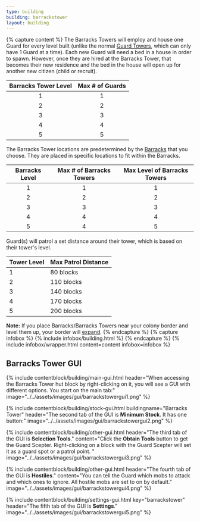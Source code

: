 ```yaml
---
type: building
building: barrackstower
layout: building
---
```

{% capture content %}
The Barracks Towers will employ and house one Guard for every level built (unlike the normal [Guard Towers](../../source/buildings/guardtower), which can only have 1 Guard at a time). Each new Guard will need a bed in a house in order to spawn. However, once they are hired at the Barracks Tower, that becomes their new residence and the bed in the house will open up for another new citizen (child or recruit).

| Barracks Tower Level | Max # of Guards |
| :------------------: | :-------------: |
|          1           |        1        |
|          2           |        2        |
|          3           |        3        |
|          4           |        4        |
|          5           |        5        |

The Barracks Tower locations are predetermined by the [Barracks](../../source/buildings/barracks) that you choose. They are placed in specific locations to fit within the Barracks. 

| Barracks Level | Max # of Barracks Towers | Max Level of Barracks Towers |
| :------------: | :----------------------: | :--------------------------: |
|       1        |            1             |              1               |
|       2        |            2             |              2               |
|       3        |            3             |              3               |
|       4        |            4             |              4               |
|       5        |            4             |              5               |

Guard(s) will patrol a set distance around their tower, which is based on their tower's level.

| Tower Level | Max Patrol Distance |
| ----------- | ------------------- |
| 1           | 80 blocks           |
| 2           | 110 blocks          |
| 3           | 140 blocks          |
| 4           | 170 blocks          |
| 5           | 200 blocks          |

**Note:** If you place Barracks/Barracks Towers near your colony border and level them up, your border will [expand](../../source/systems/border).
{% endcapture %}
{% capture infobox %}
{% include infobox/building.html %}
{% endcapture %}
{% include infobox/wrapper.html content=content infobox=infobox %}

## Barracks Tower GUI

{% include contentblock/building/main-gui.html header="When accessing the Barracks Tower hut block by right-clicking on it, you will see a GUI with different options. You start on the main tab:" image="../../assets/images/gui/barrackstowergui1.png" %}

{% include contentblock/building/stock-gui.html buildingname="Barracks Tower" header="The second tab of the GUI is <strong>Minimum Stock</strong>. It has one button:" image="../../assets/images/gui/barrackstowergui2.png" %}

{% include contentblock/building/other-gui.html header="The third tab of the GUI is <strong>Selection Tools</strong>." content="Click the <strong>Obtain Tools</strong> button to get the Guard Scepter. Right-clicking on a block with the Guard Scepter will set it as a guard spot or a patrol point. " image="../../assets/images/gui/barrackstowergui3.png" %}

{% include contentblock/building/other-gui.html header="The fourth tab of the GUI is <strong>Hostiles</strong>." content="You can tell the Guard which mobs to attack and which ones to ignore. All hostile mobs are set to on by default." image="../../assets/images/gui/barrackstowergui4.png" %}

{% include contentblock/building/settings-gui.html key="barrackstower" header="The fifth tab of the GUI is <strong>Settings</strong>." image="../../assets/images/gui/barrackstowergui5.png" %}